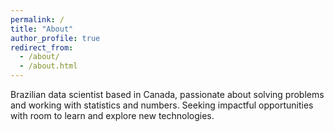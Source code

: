 ```yaml
---
permalink: /
title: "About"
author_profile: true
redirect_from: 
  - /about/
  - /about.html
---
```


Brazilian data scientist based in Canada, passionate about solving problems and working with statistics and numbers. Seeking impactful opportunities with room to learn and explore new technologies.
